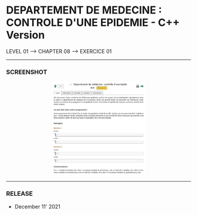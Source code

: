 # DEPARTEMENT DE MEDECINE : CONTROLE D'UNE EPIDEMIE - C++ Version
LEVEL 01 --> CHAPTER 08 --> EXERCICE 01

---
### **SCREENSHOT**

<div align="center">
    <img
        src="https://github.com/Ayckinn/CPP/blob/main/FRANCE_IOI/LEVEL_01/Chapter_08/01_departement_medecine/epidemie.png"
        alt="DEMO"
        style="width:50%">
</div>

---
### **RELEASE**

- December 11' 2021